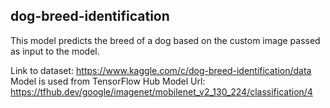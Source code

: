 ## dog-breed-identification

This model predicts the breed of a dog based on the custom image passed as input to the model.

Link to dataset: https://www.kaggle.com/c/dog-breed-identification/data
Model is used from TensorFlow Hub
Model Url: https://tfhub.dev/google/imagenet/mobilenet_v2_130_224/classification/4
